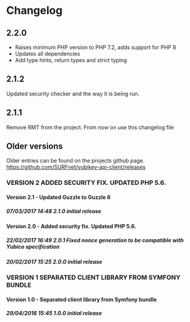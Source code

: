 # Changelog

## 2.2.0
- Raises minimum PHP version to PHP 7.2, adds support for PHP 8
- Updates all dependencies
- Add type hints, return types and strict typing

## 2.1.2
Updated security checker and the way it is being run.

## 2.1.1
Remove RMT from the project. From now on use this changelog file

## Older versions
Older entries can be found on the projects github page.
https://github.com/SURFnet/yubikey-api-client/releases

### VERSION 2  ADDED SECURITY FIX. UPDATED PHP 5.6.
#### Version 2.1 - Updated Guzzle to Guzzle 6
##### 07/03/2017 14:48  2.1.0  initial release
#### Version 2.0 - Added security fix. Updated PHP 5.6.
##### 22/02/2017 16:49  2.0.1  Fixed nonce generation to be compatible with Yubico specification
##### 20/02/2017 15:25  2.0.0  initial release
### VERSION 1  SEPARATED CLIENT LIBRARY FROM SYMFONY BUNDLE
#### Version 1.0 - Separated client library from Symfony bundle
##### 29/04/2016 15:45  1.0.0  initial release
